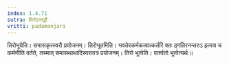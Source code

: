 ```yaml
---
index: 1.4.71
sutra: तिरोऽन्तर्द्धौ
vritti: padamanjari
---
```


 तिरोभूयेति। समासकृत्स्वरौ प्रयोजनम्। तिरोभूतमिति। भवतेरकर्मकत्वात्कर्तरि क्तः ठ्गतिरनन्तरःऽ इत्यत्र च कर्मणीति वर्तते, तस्मात् समासथाथादिस्वरावत्र प्रयोजनम्। तिरो भूत्वेति। पार्श्वतो भूत्वेत्यर्थः॥